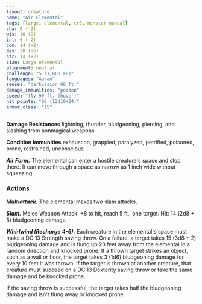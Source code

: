 ```yaml
---
layout: creature
name: "Air Elemental"
tags: [large, elemental, cr5, monster-manual]
cha: 6 (-2)
wis: 10 (0)
int: 6 (-2)
con: 14 (+2)
dex: 20 (+5)
str: 14 (+2)
size: Large elemental
alignment: neutral
challenge: "5 (1,800 XP)"
languages: "Auran"
senses: "darkvision 60 ft."
damage_immunities: "poison"
speed: "fly 90 ft. (hover)"
hit_points: "90 (12d10+24)"
armor_class: "15"
---
```


**Damage Resistances** lightning, thunder, bludgeoning, piercing, and slashing from nonmagical weapons

**Condition Immunities** exhaustion, grappled, paralyzed, petrified, poisoned, prone, restrained, unconscious

***Air Form.*** The elemental can enter a hostile creature's space and stop there. It can move through a space as narrow as 1 inch wide without squeezing.

### Actions

***Multiattack.*** The elemental makes two slam attacks.

***Slam.*** Melee Weapon Attack: +8 to hit, reach 5 ft., one target. Hit: 14 (2d8 + 5) bludgeoning damage.

***Whirlwind (Recharge 4-6).*** Each creature in the elemental's space must make a DC 13 Strength saving throw. On a failure, a target takes 15 (3d8 + 2) bludgeoning damage and is flung up 20 feet away from the elemental in a random direction and knocked prone. If a thrown target strikes an object, such as a wall or floor, the target takes 3 (1d6) bludgeoning damage for every 10 feet it was thrown. If the target is thrown at another creature, that creature must succeed on a DC 13 Dexterity saving throw or take the same damage and be knocked prone.

If the saving throw is successful, the target takes half the bludgeoning damage and isn't flung away or knocked prone.